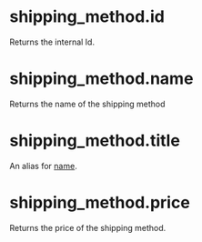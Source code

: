 # shipping_method.id

Returns the internal Id.

# shipping_method.name

Returns the name of the shipping method

# shipping_method.title

An alias for [name](shipping-method.md#shipping_methodname).

# shipping_method.price

Returns the price of the shipping method.
